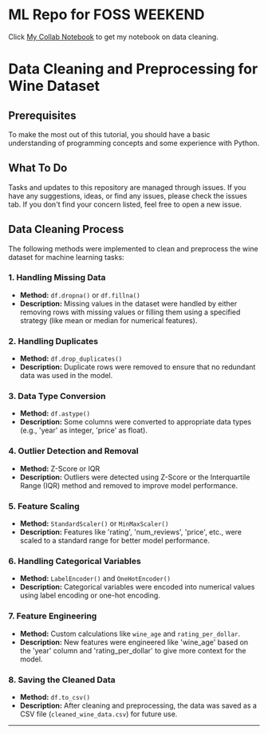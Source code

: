 # ML Repo for FOSS WEEKEND

Click [My Collab Notebook](https://colab.research.google.com/drive/1Am1pOJunGHBPTPW6uUZgm54FmbIkpy1Q?usp=sharing) to get my notebook on data cleaning.
# Data Cleaning and Preprocessing for Wine Dataset

## Prerequisites
To make the most out of this tutorial, you should have a basic understanding of programming concepts and some experience with Python.

## What To Do
Tasks and updates to this repository are managed through issues. If you have any suggestions, ideas, or find any issues, please check the issues tab. If you don't find your concern listed, feel free to open a new issue.

## Data Cleaning Process

The following methods were implemented to clean and preprocess the wine dataset for machine learning tasks:

### 1. **Handling Missing Data**
   - **Method:** `df.dropna()` or `df.fillna()`
   - **Description:** Missing values in the dataset were handled by either removing rows with missing values or filling them using a specified strategy (like mean or median for numerical features).
   
### 2. **Handling Duplicates**
   - **Method:** `df.drop_duplicates()`
   - **Description:** Duplicate rows were removed to ensure that no redundant data was used in the model.

### 3. **Data Type Conversion**
   - **Method:** `df.astype()`
   - **Description:** Some columns were converted to appropriate data types (e.g., 'year' as integer, 'price' as float).

### 4. **Outlier Detection and Removal**
   - **Method:** Z-Score or IQR
   - **Description:** Outliers were detected using Z-Score or the Interquartile Range (IQR) method and removed to improve model performance.

### 5. **Feature Scaling**
   - **Method:** `StandardScaler()` or `MinMaxScaler()`
   - **Description:** Features like 'rating', 'num_reviews', 'price', etc., were scaled to a standard range for better model performance.

### 6. **Handling Categorical Variables**
   - **Method:** `LabelEncoder()` and `OneHotEncoder()`
   - **Description:** Categorical variables were encoded into numerical values using label encoding or one-hot encoding.

### 7. **Feature Engineering**
   - **Method:** Custom calculations like `wine_age` and `rating_per_dollar`.
   - **Description:** New features were engineered like 'wine_age' based on the 'year' column and 'rating_per_dollar' to give more context for the model.

### 8. **Saving the Cleaned Data**
   - **Method:** `df.to_csv()`
   - **Description:** After cleaning and preprocessing, the data was saved as a CSV file (`cleaned_wine_data.csv`) for future use.

---



